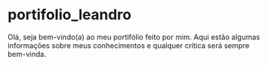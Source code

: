 # portifolio_leandro
Olá, seja bem-vindo(a) ao meu portifólio feito por mim. Aqui estão algumas informações sobre meus conhecimentos e qualquer crítica será sempre bem-vinda.
